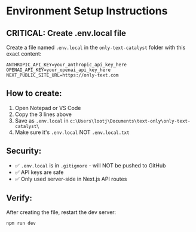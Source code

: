 # Environment Setup Instructions

## CRITICAL: Create .env.local file

Create a file named `.env.local` in the `only-text-catalyst` folder with this exact content:

```
ANTHROPIC_API_KEY=your_anthropic_api_key_here
OPENAI_API_KEY=your_openai_api_key_here
NEXT_PUBLIC_SITE_URL=https://only-text.com
```

## How to create:

1. Open Notepad or VS Code
2. Copy the 3 lines above
3. Save as `.env.local` in `c:\Users\lootj\Documents\text-only\only-text-catalyst\`
4. Make sure it's `.env.local` NOT `.env.local.txt`

## Security:

- ✅ `.env.local` is in `.gitignore` - will NOT be pushed to GitHub
- ✅ API keys are safe
- ✅ Only used server-side in Next.js API routes

## Verify:

After creating the file, restart the dev server:
```bash
npm run dev
```

